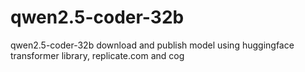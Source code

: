 # qwen2.5-coder-32b
qwen2.5-coder-32b download and publish model using huggingface transformer library, replicate.com and cog